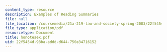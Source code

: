 ```yaml
---
content_type: resource
description: Examples of Reading Summaries
file: null
file_location: /coursemedia/21a-219-law-and-society-spring-2003/22f5454d98baadddd644750a34716152_honotesex.pdf
file_type: application/pdf
resourcetype: Document
title: honotesex.pdf
uid: 22f5454d-98ba-addd-d644-750a34716152
---
```

